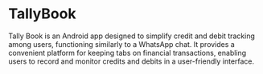 # TallyBook
Tally Book is an Android app designed to simplify credit and debit tracking among users, functioning similarly to a WhatsApp chat. It provides a convenient platform for keeping tabs on financial transactions, enabling users to record and monitor credits and debits in a user-friendly interface.
